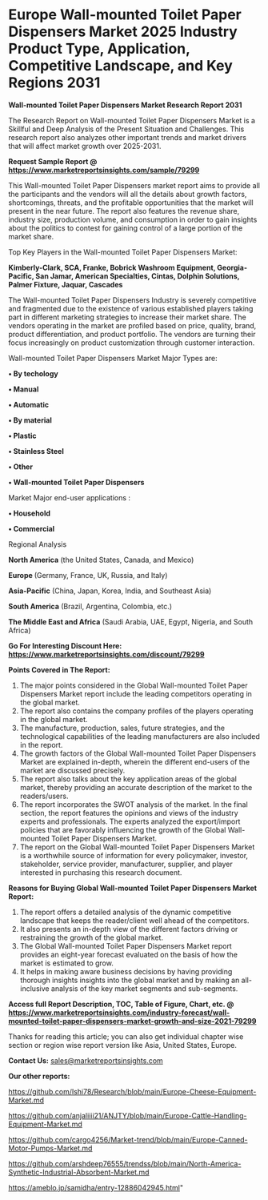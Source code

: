 # Europe Wall-mounted Toilet Paper Dispensers Market 2025 Industry Product Type, Application, Competitive Landscape, and Key Regions 2031

<strong>Wall-mounted Toilet Paper Dispensers Market Research Report 2031</strong>

The Research Report on Wall-mounted Toilet Paper Dispensers Market is a Skillful and Deep Analysis of the Present Situation and Challenges. This research report also analyzes other important trends and market drivers that will affect market growth over 2025-2031.

<strong>Request Sample Report @ <a href=https://www.marketreportsinsights.com/sample/79299>https://www.marketreportsinsights.com/sample/79299</a></strong>

This Wall-mounted Toilet Paper Dispensers market report aims to provide all the participants and the vendors will all the details about growth factors, shortcomings, threats, and the profitable opportunities that the market will present in the near future. The report also features the revenue share, industry size, production volume, and consumption in order to gain insights about the politics to contest for gaining control of a large portion of the market share.

Top Key Players in the Wall-mounted Toilet Paper Dispensers Market:

<strong>Kimberly-Clark, SCA, Franke, Bobrick Washroom Equipment, Georgia-Pacific, San Jamar, American Specialties, Cintas, Dolphin Solutions, Palmer Fixture, Jaquar, Cascades</strong>

The Wall-mounted Toilet Paper Dispensers Industry is severely competitive and fragmented due to the existence of various established players taking part in different marketing strategies to increase their market share. The vendors operating in the market are profiled based on price, quality, brand, product differentiation, and product portfolio. The vendors are turning their focus increasingly on product customization through customer interaction.

Wall-mounted Toilet Paper Dispensers Market Major Types are:

<strong>• By techology

• Manual

• Automatic

• By material

• Plastic

• Stainless Steel

• Other

• Wall-mounted Toilet Paper Dispensers</strong>

Market Major end-user applications :

<strong>• Household

• Commercial</strong>

Regional Analysis

</u><strong><b>North America</b></strong> (the United States, Canada, and Mexico)

<strong><b>Europe </b></strong>(Germany, France, UK, Russia, and Italy)

<strong><b>Asia-Pacific</b></strong> (China, Japan, Korea, India, and Southeast Asia)

<strong><b>South America</b></strong> (Brazil, Argentina, Colombia, etc.)

<strong><b>The Middle East and Africa</b></strong> (Saudi Arabia, UAE, Egypt, Nigeria, and South Africa)

<strong>Go For Interesting Discount Here: <a href=https://www.marketreportsinsights.com/discount/79299>https://www.marketreportsinsights.com/discount/79299</a></strong>

<strong>Points Covered in The Report:</strong>
<ol>
  <li>The major points considered in the Global Wall-mounted Toilet Paper Dispensers Market report include the leading competitors operating in the global market.</li>
  <li>The report also contains the company profiles of the players operating in the global market.</li>
  <li>The manufacture, production, sales, future strategies, and the technological capabilities of the leading manufacturers are also included in the report.</li>
  <li>The growth factors of the Global Wall-mounted Toilet Paper Dispensers Market are explained in-depth, wherein the different end-users of the market are discussed precisely.</li>
  <li>The report also talks about the key application areas of the global market, thereby providing an accurate description of the market to the readers/users.</li>
  <li>The report incorporates the SWOT analysis of the market. In the final section, the report features the opinions and views of the industry experts and professionals. The experts analyzed the export/import policies that are favorably influencing the growth of the Global Wall-mounted Toilet Paper Dispensers Market.</li>
  <li>The report on the Global Wall-mounted Toilet Paper Dispensers Market is a worthwhile source of information for every policymaker, investor, stakeholder, service provider, manufacturer, supplier, and player interested in purchasing this research document.</li>
</ol>
<strong>Reasons for Buying Global Wall-mounted Toilet Paper Dispensers Market Report:</strong>

<ol>
  <li>The report offers a detailed analysis of the dynamic competitive landscape that keeps the reader/client well ahead of the competitors.</li>
  <li>It also presents an in-depth view of the different factors driving or restraining the growth of the global market.</li>
  <li>The Global Wall-mounted Toilet Paper Dispensers Market report provides an eight-year forecast evaluated on the basis of how the market is estimated to grow.</li>
  <li>It helps in making aware business decisions by having providing thorough insights insights into the global market and by making an all-inclusive analysis of the key market segments and sub-segments.</li>
</ol>
<strong>Access full Report Description, TOC, Table of Figure, Chart, etc. @ <a href=https://www.marketreportsinsights.com/industry-forecast/wall-mounted-toilet-paper-dispensers-market-growth-and-size-2021-79299>https://www.marketreportsinsights.com/industry-forecast/wall-mounted-toilet-paper-dispensers-market-growth-and-size-2021-79299</a></strong>


Thanks for reading this article; you can also get individual chapter wise section or region wise report version like Asia, United States, Europe.

<strong>Contact Us:</strong>
sales@marketreportsinsights.com

<strong>Our other reports:</strong>

<a href=https://github.com/Ishi78/Research/blob/main/Europe-Cheese-Equipment-Market.md>https://github.com/Ishi78/Research/blob/main/Europe-Cheese-Equipment-Market.md</a>

<a href=https://github.com/anjaliiii21/ANJTY/blob/main/Europe-Cattle-Handling-Equipment-Market.md>https://github.com/anjaliiii21/ANJTY/blob/main/Europe-Cattle-Handling-Equipment-Market.md</a>

<a href=https://github.com/cargo4256/Market-trend/blob/main/Europe-Canned-Motor-Pumps-Market.md>https://github.com/cargo4256/Market-trend/blob/main/Europe-Canned-Motor-Pumps-Market.md</a>

<a href=https://github.com/arshdeep76555/trendss/blob/main/North-America-Synthetic-Industrial-Absorbent-Market.md>https://github.com/arshdeep76555/trendss/blob/main/North-America-Synthetic-Industrial-Absorbent-Market.md</a>

<a href=https://ameblo.jp/samidha/entry-12886042945.html>https://ameblo.jp/samidha/entry-12886042945.html</a>"
